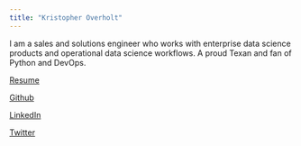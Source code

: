 ```yaml
---
title: "Kristopher Overholt"
---
```


I am a sales and solutions engineer who works with enterprise data science
products and operational data science workflows. A proud Texan and fan of Python
and DevOps.

[Resume](Overholt-Resume.pdf)

[Github](https://github.com/koverholt)

[LinkedIn](http://www.linkedin.com/in/koverholt)

[Twitter](http://www.twitter.com/koverholt)

